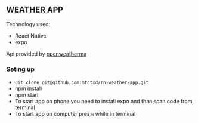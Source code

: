 ## WEATHER APP

Technology used:
- React Native
- expo

Api provided by [openweatherma](https://openweathermap.org/)


### Seting up
- `git clone git@github.com:mtctxd/rn-weather-app.git`
- npm install
- npm start
- To start app on phone you need to install expo and than scan code from terminal
- To start app on computer pres `w` while in terminal